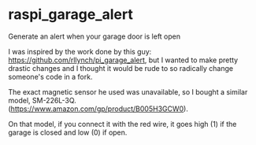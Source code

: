 # raspi_garage_alert
Generate an alert when your garage door is left open

I was inspired by the work done by this guy: https://github.com/rllynch/pi_garage_alert, but I wanted to make pretty drastic changes and I thought it would be rude to so radically change someone's code in a fork.

The exact magnetic sensor he used was unavailable, so I bought a similar model, SM-226L-3Q. (https://www.amazon.com/gp/product/B005H3GCW0).

On that model, if you connect it with the red wire, it goes high (1) if the garage is closed and low (0) if open.
